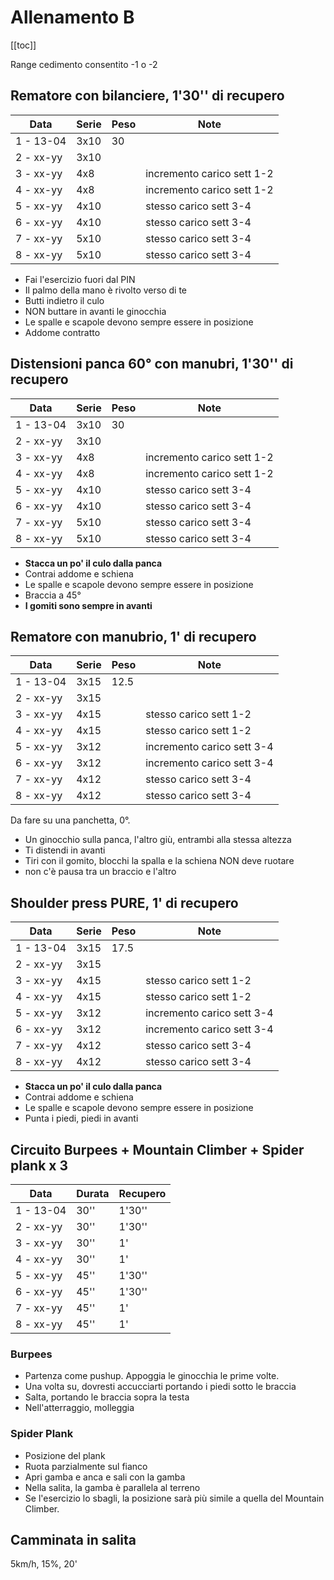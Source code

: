 # Allenamento B

[[toc]]

Range cedimento consentito -1 o -2

## Rematore con bilanciere, 1'30'' di recupero

| Data      | Serie | Peso | Note                       |
| --------- | ----- | ---- | -------------------------- |
| 1 - 13-04 | 3x10  | 30   |                            |
| 2 - xx-yy | 3x10  |      |                            |
| 3 - xx-yy | 4x8   |      | incremento carico sett 1-2 |
| 4 - xx-yy | 4x8   |      | incremento carico sett 1-2 |
| 5 - xx-yy | 4x10  |      | stesso carico sett 3-4     |
| 6 - xx-yy | 4x10  |      | stesso carico sett 3-4     |
| 7 - xx-yy | 5x10  |      | stesso carico sett 3-4     |
| 8 - xx-yy | 5x10  |      | stesso carico sett 3-4     |

- Fai l'esercizio fuori dal PIN
- Il palmo della mano è rivolto verso di te
- Butti indietro il culo
- NON buttare in avanti le ginocchia
- Le spalle e scapole devono sempre essere in posizione
- Addome contratto

## Distensioni panca 60° con manubri, 1'30'' di recupero

| Data      | Serie | Peso | Note                       |
| --------- | ----- | ---- | -------------------------- |
| 1 - 13-04 | 3x10  | 30   |                            |
| 2 - xx-yy | 3x10  |      |                            |
| 3 - xx-yy | 4x8   |      | incremento carico sett 1-2 |
| 4 - xx-yy | 4x8   |      | incremento carico sett 1-2 |
| 5 - xx-yy | 4x10  |      | stesso carico sett 3-4     |
| 6 - xx-yy | 4x10  |      | stesso carico sett 3-4     |
| 7 - xx-yy | 5x10  |      | stesso carico sett 3-4     |
| 8 - xx-yy | 5x10  |      | stesso carico sett 3-4     |

- **Stacca un po' il culo dalla panca**
- Contrai addome e schiena
- Le spalle e scapole devono sempre essere in posizione
- Braccia a 45°
- **I gomiti sono sempre in avanti**

## Rematore con manubrio, 1' di recupero

| Data      | Serie | Peso | Note                       |
| --------- | ----- | ---- | -------------------------- |
| 1 - 13-04 | 3x15  | 12.5 |                            |
| 2 - xx-yy | 3x15  |      |                            |
| 3 - xx-yy | 4x15  |      | stesso carico sett 1-2     |
| 4 - xx-yy | 4x15  |      | stesso carico sett 1-2     |
| 5 - xx-yy | 3x12  |      | incremento carico sett 3-4 |
| 6 - xx-yy | 3x12  |      | incremento carico sett 3-4 |
| 7 - xx-yy | 4x12  |      | stesso carico sett 3-4     |
| 8 - xx-yy | 4x12  |      | stesso carico sett 3-4     |

Da fare su una panchetta, 0°.

- Un ginocchio sulla panca, l'altro giù, entrambi alla stessa altezza
- Ti distendi in avanti
- Tiri con il gomito, blocchi la spalla e la schiena NON deve ruotare
- non c'è pausa tra un braccio e l'altro

## Shoulder press PURE, 1' di recupero

| Data      | Serie | Peso | Note                       |
| --------- | ----- | ---- | -------------------------- |
| 1 - 13-04 | 3x15  | 17.5 |                            |
| 2 - xx-yy | 3x15  |      |                            |
| 3 - xx-yy | 4x15  |      | stesso carico sett 1-2     |
| 4 - xx-yy | 4x15  |      | stesso carico sett 1-2     |
| 5 - xx-yy | 3x12  |      | incremento carico sett 3-4 |
| 6 - xx-yy | 3x12  |      | incremento carico sett 3-4 |
| 7 - xx-yy | 4x12  |      | stesso carico sett 3-4     |
| 8 - xx-yy | 4x12  |      | stesso carico sett 3-4     |

- **Stacca un po' il culo dalla panca**
- Contrai addome e schiena
- Le spalle e scapole devono sempre essere in posizione
- Punta i piedi, piedi in avanti

## Circuito Burpees + Mountain Climber + Spider plank x 3

| Data      | Durata | Recupero |
| --------- | ------ | -------- |
| 1 - 13-04 | 30''   | 1'30''   |
| 2 - xx-yy | 30''   | 1'30''   |
| 3 - xx-yy | 30''   | 1'       |
| 4 - xx-yy | 30''   | 1'       |
| 5 - xx-yy | 45''   | 1'30''   |
| 6 - xx-yy | 45''   | 1'30''   |
| 7 - xx-yy | 45''   | 1'       |
| 8 - xx-yy | 45''   | 1'       |

### Burpees

- Partenza come pushup. Appoggia le ginocchia le prime volte.
- Una volta su, dovresti accucciarti portando i piedi sotto le braccia
- Salta, portando le braccia sopra la testa
- Nell'atterraggio, molleggia

### Spider Plank

- Posizione del plank
- Ruota parzialmente sul fianco
- Apri gamba e anca e sali con la gamba
- Nella salita, la gamba è parallela al terreno
- Se l'esercizio lo sbagli, la posizione sarà più simile a quella del Mountain Climber.

## Camminata in salita

5km/h, 15%, 20'
